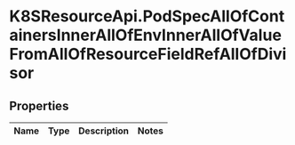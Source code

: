 # K8SResourceApi.PodSpecAllOfContainersInnerAllOfEnvInnerAllOfValueFromAllOfResourceFieldRefAllOfDivisor

## Properties

Name | Type | Description | Notes
------------ | ------------- | ------------- | -------------


